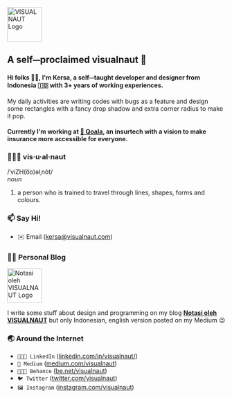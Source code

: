 <img src="https://i.imgur.com/tnRlE7O.png" alt="VISUALNAUT Logo" width="80px" />

## A self⏤proclaimed visualnaut 🚀

#### Hi folks 👋🏻, I'm Kersa, **a self⏤taught developer and designer** from Indonesia 🇮🇩 with 3+ years of working experiences.<br>
My daily activities are writing codes with bugs as a feature and design some rectangles with a fancy drop shadow and extra corner radius to make it pop.

#### Currently I'm working at [🐨 Qoala](https://www.qoala.app/), an insurtech with a vision to make insurance more accessible for everyone.

### 👨🏻‍🚀 vis·u·al·naut 
/ˈviZH(o͞o)əlˌnôt/
<br> _noun_ <br>
1. a person who is trained to travel through lines, shapes, forms and colours.

### 📫 Say Hi!
- ✉️ Email (kersa@visualnaut.com)

### ✍🏻 Personal Blog
<img src="https://i.imgur.com/0IyhVkX.png" alt="Notasi oleh VISUALNAUT Logo" width="80px" />

I write some stuff about design and programming on my blog **[Notasi oleh VISUALNAUT](https://notasi.visualnaut.com)** 
but only Indonesian, english version posted on my Medium 😉

### 🌏 Around the Internet

- `👨🏻‍💼 LinkedIn` ([linkedin.com/in/visualnaut/](https://www.linkedin.com/in/visualnaut/))
- `📓 Medium` ([medium.com/visualnaut](https://medium.com/visualnaut))
- `👨🏻‍🎨 Behance` ([be.net/visualnaut](https://be.net/visualnaut))
- `🐦 Twitter` ([twitter.com/visualnaut](https://twitter.com/visualnaut))
- `🖼 Instagram` ([instagram.com/visualnaut](https://instagram.com/visualnaut))
